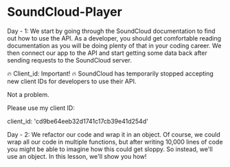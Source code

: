 # SoundCloud-Player

Day - 1: 
We start by going through the SoundCloud documentation to find out how to use the API. As a developer, you should get comfortable reading documentation as you will be doing plenty of that in your coding career. We then connect our app to the API and start getting some data back after sending requests to the SoundCloud server.

🔥 Client_id: Important! 🔥
SoundCloud has temporarily stopped accepting new client IDs for developers to use their API. 

Not a problem.

Please use my client ID: 

client_id: 'cd9be64eeb32d1741c17cb39e41d254d'


Day - 2:
We refactor our code and wrap it in an object. Of course, we could wrap all our code in multiple functions, but after writing 10,000 lines of code you might be able to imagine how this could get sloppy. So instead, we'll use an object. In this lesson, we'll show you how!
